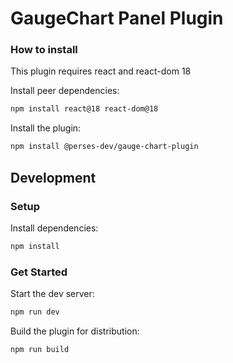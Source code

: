 # GaugeChart Panel Plugin

### How to install

This plugin requires react and react-dom 18

Install peer dependencies:

```bash
npm install react@18 react-dom@18
```

Install the plugin:

```bash
npm install @perses-dev/gauge-chart-plugin
```

## Development

### Setup

Install dependencies:

```bash
npm install
```

### Get Started

Start the dev server:

```bash
npm run dev
```

Build the plugin for distribution:

```bash
npm run build
```

